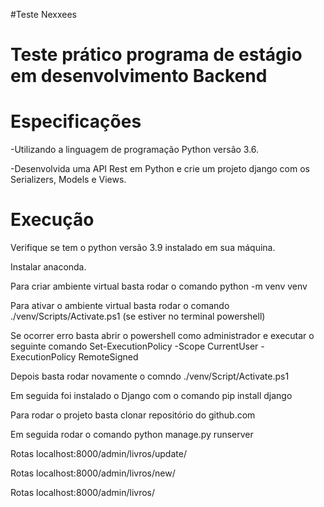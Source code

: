 #Teste Nexxees

# Teste prático programa de estágio em desenvolvimento Backend
# Especificações

<p>-Utilizando a linguagem de programação Python versão 3.6.</p>
<p>-Desenvolvida uma API Rest em Python e crie um projeto django com os Serializers, Models e Views.</p>

# Execução

<p>Verifique se tem o python versão 3.9 instalado em sua máquina.</p>
<p>Instalar anaconda.</>
<p>Para criar ambiente virtual basta rodar o comando python -m venv venv</p>
<p>Para ativar o ambiente virtual basta rodar o comando ./venv/Scripts/Activate.ps1 (se estiver no terminal powershell)</p>
<p>Se ocorrer erro basta abrir o powershell como administrador e executar o seguinte comando Set-ExecutionPolicy -Scope CurrentUser -ExecutionPolicy RemoteSigned</p>
<p>Depois basta rodar novamente o comndo ./venv/Script/Activate.ps1<p>
<p>Em seguida foi instalado o Django com o comando pip install django</p>
<p>Para rodar o projeto basta clonar repositório do github.com</p>
<p>Em seguida rodar o comando python manage.py runserver</p>
<p>Rotas localhost:8000/admin/livros/update/</p>
<p>Rotas localhost:8000/admin/livros/new/</p>
<p>Rotas localhost:8000/admin/livros/</p>
